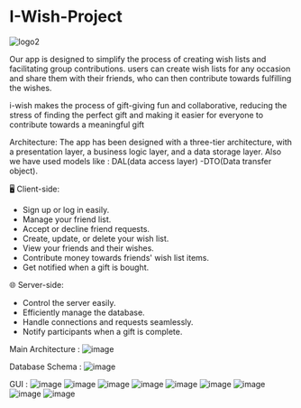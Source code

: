 # I-Wish-Project
![logo2](https://github.com/omarashrafhamdy/I-Wish-App/assets/58981064/00fceabb-7c03-42b5-a65c-3b710c692d20)


Our app is designed to simplify the process of creating wish lists and facilitating group contributions. users can create wish lists for any occasion and share them with their friends, who can then contribute towards fulfilling the wishes.

i-wish makes the process of gift-giving fun and collaborative, reducing the stress of finding the perfect gift and making it easier for everyone to contribute towards a meaningful gift

Architecture:
The app has been designed with a three-tier architecture, with a presentation layer, a business logic layer, and a data storage layer. Also we have used models like : DAL(data access layer) -DTO(Data transfer object).

🖥 Client-side:
- Sign up or log in easily.
- Manage your friend list.
- Accept or decline friend requests.
- Create, update, or delete your wish list.
- View your friends and their wishes.
- Contribute money towards friends' wish list items.
- Get notified when a gift is bought.

🌐 Server-side:
- Control the server easily.
- Efficiently manage the database.
- Handle connections and requests seamlessly.
- Notify participants when a gift is complete.

Main Architecture :
![image](https://github.com/omarashrafhamdy/I-Wish-App/assets/58981064/aab7cdf4-b0b1-42e4-a0bb-d97e4382749c)

Database Schema :
![image](https://github.com/omarashrafhamdy/I-Wish-App/assets/58981064/ace37368-667f-42af-a48a-c8b3a3ee41f6)

GUI :
![image](https://github.com/omarashrafhamdy/I-Wish-App/assets/58981064/e1132848-5c9a-41ca-989d-8f502b5deda2)
![image](https://github.com/omarashrafhamdy/I-Wish-App/assets/58981064/9b827aec-7fc3-4bf2-ab6c-f5fc0b0b1b07)
![image](https://github.com/omarashrafhamdy/I-Wish-App/assets/58981064/5590e636-c7d4-407e-a840-5fe78775180e)
![image](https://github.com/omarashrafhamdy/I-Wish-App/assets/58981064/585c2b68-4158-45a7-8b21-e74866a2cb88)
![image](https://github.com/omarashrafhamdy/I-Wish-App/assets/58981064/903d2b6e-9034-4168-99aa-9e203d0b77ec)
![image](https://github.com/omarashrafhamdy/I-Wish-App/assets/58981064/675b4a40-1714-4147-b446-0c2e4b60a2ac)
![image](https://github.com/omarashrafhamdy/I-Wish-App/assets/58981064/2dd9a2ed-5e33-4689-a338-0b0d15e58655)
![image](https://github.com/omarashrafhamdy/I-Wish-App/assets/58981064/8401f16d-d020-4826-89d7-f71828bbec43)
![image](https://github.com/omarashrafhamdy/I-Wish-App/assets/58981064/a748681b-59ac-4643-868e-54131d0bdc41)


